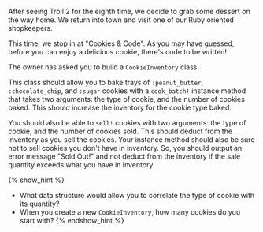 After seeing Troll 2 for the eighth time, we decide to grab some dessert on the
way home. We return into town and visit one of our Ruby oriented shopkeepers. 

This time, we stop in at "Cookies & Code". As you may have guessed, before you
can enjoy a delicious cookie, there's code to be written! 

The owner has asked you to build a `CookieInventory` class.

This class should allow you to bake trays of `:peanut_butter`,
`:chocolate_chip`, and `:sugar` cookies with a `cook_batch!` instance method
that takes two arguments: the type of cookie, and the number of cookies baked.
This should increase the inventory for the cookie type baked.

You should also be able to `sell!` cookies with two arguments: the type of
cookie, and the number of cookies sold. This should deduct from the inventory as
you sell the cookies. Your instance method should also be sure not to sell
cookies you don't have in inventory. So, you should output an error message
"Sold Out!" and not deduct from the inventory if the sale quantity exceeds what
you have in inventory.

{% show_hint %}
* What data structure would allow you to correlate the type of cookie with its
    quantity?
* When you create a new `CookieInventory`, how many cookies do you start with?
{% endshow_hint %}
